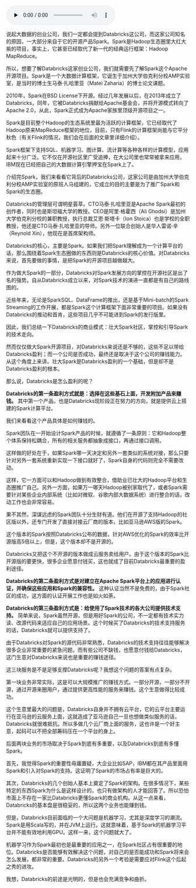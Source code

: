 <audio id="audio" title="091 | Databricks之Spark的数据金砖王国" controls="" preload="none"><source id="mp3" src="https://static001.geekbang.org/resource/audio/65/59/65f8c2c81d84d6c330f80573aec48e59.mp3"></audio>

说起大数据的创业公司，我们一定都会提到Databricks这公司，而这家公司知名的原因，一大部分来自于它的开源产品Spark。Spark是Hadoop生态圈里大红大紫的项目，事实上，它甚至已经取代了新一代的经典运行框架：Hadoop MapReduce。

所以，想要了解Databricks这家创业公司，我们就需要先了解Spark这个Apache开源项目。Spark是一个大数据计算框架，它诞生于加州大学伯克利分校AMP实验室，是当时的博士生马泰·扎哈里亚（Matei Zaharia）的博士论文课题。

2010年，Spark在BSD License下开源。经过几年发展以后，在2013年成立了Databricks，同年，它被Databricks捐献给Apache基金会，并将开源模式转向了Apache  2.0，从此，Spark正式成为Apache家族里顶级开源项目之一。

Spark是目前整个Hadoop的生态系统里最为活跃的计算框架，它已经取代了Hadoop原来MapReduce框架的地位，目前，只有Flink的计算框架尚能与它平分秋色（有关Flink的情况，我们会在后面的文章里详细介绍）。

Spark框架下支持SQL、机器学习、图计算、流计算等各种各样的计算模型，应用起来十分广泛。它不仅在开源社区里广受追捧，在大公司里也常常被拿来应用，IBM现在已经把自己的大数据计算引擎押宝在Spark上了。

介绍完Spark，我们来看看它背后的Databricks公司，这家公司是由加州大学伯克利分校AMP实验室的原班人马组建的，它成立的目的主要是为了推广Spark和Spark的生态圈。

Databricks的管理层可谓明星荟萃。CTO马泰·扎哈里亚是Apache Spark最初的创作者，同时也是斯坦福大学的教授。CEO是阿里·格霍西（Ali Ghodsi）是加州大学伯克利分校的兼职教授，执行总裁艾恩·斯塔卡（Ion Stoica）也是学校的全职教授，他还是CTO马泰·扎哈里亚的导师。另外一位联合创始人是华人雷诺·辛（Reynold Xin），他现在是首席架构师。

Databricks的核心，主要是Spark。如果我们把Spark理解成为一个计算平台的话，那么围绕着Spark生态圈做的东西则是Databricks的核心价值。对Databricks来说，首先要做的事情，是把Spark的开源项目越做越大。

作为做大Spark的一部分，Databricks对Spark发展方向的掌控在开源社区是出了名的强势。自从Databricks成立以来，对Spark技术的演进一直都是有自己的路线图的。

近些年来，无论是SparkSQL、DataFrame的推出，还是基于Mini-batch的Spark Streaming的工作开展，都是Spark这个计算框架下面非常重要的项目。如果没有Databricks的推动和首肯，这些项目几乎不可能进到Spark的发行版里。

因此，我们总结一下Databricks的商业模式：壮大Spark社区，掌控和引导Spark的技术走向。

然而仅仅做大Spark开源项目，对Databricks来说还是不够的，这些不足以带给Databricks盈利；而一个公司是否成功，最终还是取决于这个公司的赚钱能力。从这个角度上来讲。壮大Spark是Databricks盈利的一个基础，但是却不是Databricks盈利的根本。

那么说，Databricks是怎么盈利的呢？

**Databricks的第一条盈利方式就是：选择在这些基石上面，开发附加产品来赚钱。** 其中第一个产品，也是Databricks现阶段正在努力的方向，就是提供云上搭建的Spark计算平台。

我们来看看这个产品具体是如何赚钱的。

Spark团队在一开始设计Spark产品的时候，就遵循了一条原则：它和Hadoop整个体系保持松耦合，所有的相关服务都抽象成接口，再通过接口调用。

这样做的好处在于，如果Spark哪一天决定和另外一套类似的系统对接，那么只要针对另外一套系统重新实现一下接口就好了，Spark自身的代码则完全不需要改动。

这样，它一方面可以和Hadoop做到有效整合，借助业已壮大的Hadoop平台和生态圈推广自己。另外一方面，如果万一哪天Hadoop被别家取代了，或者Spark需要针对某些企业内部系统（比如对微软、谷歌内部大数据系统）进行整合的话，改动工作也会非常容易。

果不其然，深谋远虑的Spark团队十分生财有道。他们在开源了支持Hadoop的社区版以外，还专门开发了直接对接云厂商的版本，比如亚马逊AWS版的Spark。

这个版本的Spark按照Databricks公布的数据，针对AWS优化的Spark的效率比开源版高5倍以上，但是，这个版本却不是开源的。

Databricks又把这个不开源的版本做成云服务卖给用户。由于这个版本的Spark比开源版的要更快，很多企业愿意付钱买，这也就成了目前Databricks最重要的盈利途径。

**Databricks的第二条盈利方式是对建立在Apache Spark平台上的应用进行认证，并确保这些应用和Spark的兼容性。** 这种认证当然不是免费的，由于Spark社区的成功，这方面的认证开展工作也是如火如荼。

**Databricks的第三条盈利方式是：给使用了Spark技术的各大公司提供技术支持。** 简单来说，Spark虽然开源，但是用好Spark的公司，不一定都有技术实力读、改源代码来适应自己的应用场景。这个时候买了Databricks的技术支持服务的话，Databricks就可以提供支持了。

由于Databricks对Spark的源代码非常熟悉，Databricks的技术支持往往能够解决很多企业非常重要的紧急问题。而有些公司不缺钱，也愿意付钱给Databricks，这门生意对Databricks来说也是重要的赚钱途径。

这三块服务是不是足够支撑Databricks呢？我想这个问题的答案有点复杂。

第一块业务非常实际，这是可以大规模推广的赚钱方式。一部分开源，一部分不开源，通过开源来圈用户，通过提供更高性能的服务来赚钱。这个生意做得比较成功。

这个生意里最大的问题是，Databricks自身并不拥有云平台，它的云平台主要运行在亚马逊的云服务上面，这就造成了亚马逊自己一旦也想做类似服务的话，Databricks就很难抵抗。所以多做几个云厂商上面的服务，这也许是一个好主意，起码可以不把全部筹码压在一个平台的身上。

后面两块业务的市场取决于Spark到底有多重要，以及Databricks到底有多懂Spark。

首先，我觉得Spark的重要性毋庸置疑，大企业比如SAP，IBM都在其产品里面用Spark和引入对Spark的支持。这证明了Spark的市场占有率是巨大的。

其次，Databricks的几个创始人基本上奠定了Spark的架构。在很多情况下，某些特定的东西Spark为什么是这样设计的，也只有做架构的人才能回答了。所以恐怕市面上不存在一家比Databricks更懂Spark的商业机构。从这一点来看，Databricks的基本盘是很稳妥的，所以这两个业务也能赚到钱。

但是，Databricks目前面临的一个大问题是机器学习，尤其是深度学习的潮流。Spark是用Scala写的，并在JVM上运行。这就意味着，基于Spark的机器学习平台并不能有效地利用GPU。这样一来，这个问题就大了。

机器学习作为Spark最初也是最重要的应用之一，在Spark社区占有很重要的地位。Databricks是否能够有效解决这个问题，对自己的是否能成功和Spark将来会怎么发展，都非常的重要。Databricks的另外一个考验是需要应对Flink这个后起之秀的进攻。

我想，Databricks的前途是光明的，但是也会充满竞争和曲折。


